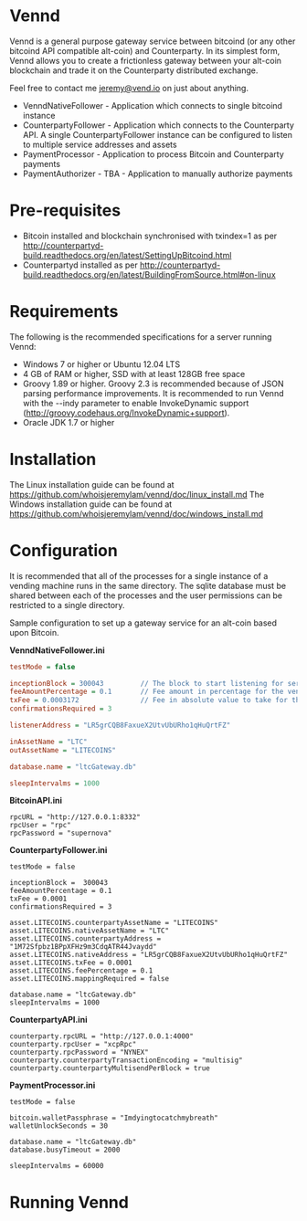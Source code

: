 Vennd
=====

Vennd is a general purpose gateway service between bitcoind (or any other bitcoind API compatible alt-coin) and Counterparty. In its simplest form, Vennd allows you to create a frictionless gateway between your alt-coin blockchain and trade it on the Counterparty distributed exchange.

Feel free to contact me jeremy@vend.io on just about anything.

* VenndNativeFollower - Application which connects to single bitcoind instance
* CounterpartyFollower - Application which connects to the Counterparty API. A single CounterpartyFollower instance can be configured to listen to multiple service addresses and assets
* PaymentProcessor - Application to process Bitcoin and Counterparty payments
* PaymentAuthorizer - TBA - Application to manually authorize payments


Pre-requisites
==============
* Bitcoin installed and blockchain synchronised with txindex=1 as per http://counterpartyd-build.readthedocs.org/en/latest/SettingUpBitcoind.html
* Counterpartyd installed as per http://counterpartyd-build.readthedocs.org/en/latest/BuildingFromSource.html#on-linux


Requirements
============

The following is the recommended specifications for a server running Vennd:

* Windows 7 or higher or Ubuntu 12.04 LTS
* 4 GB of RAM or higher, SSD with at least 128GB free space
* Groovy 1.89 or higher. Groovy 2.3 is recommended because of JSON parsing performance improvements. It is recommended to run Vennd with the --indy parameter to enable InvokeDynamic support (http://groovy.codehaus.org/InvokeDynamic+support).
* Oracle JDK 1.7 or higher


Installation
============

The Linux installation guide can be found at https://github.com/whoisjeremylam/vennd/doc/linux_install.md
The Windows installation guide can be found at https://github.com/whoisjeremylam/vennd/doc/windows_install.md


Configuration
=============

It is recommended that all of the processes for a single instance of a vending machine runs in the same directory. The sqlite database must be shared between each of the processes and the user permissions can be restricted to a single directory.

Sample configuration to set up a gateway service for an alt-coin based upon Bitcoin.

**VenndNativeFollower.ini**
```ini
testMode = false

inceptionBlock = 300043         // The block to start listening for service requests -1. ie start listening on block 300044
feeAmountPercentage = 0.1       // Fee amount in percentage for the vending machine to take. eg 0.1%
txFee = 0.0003172               // Fee in absolute value to take for the costs of Counterparty transaction transmission
confirmationsRequired = 3

listenerAddress = "LR5grCQB8FaxueX2UtvUbURho1qHuQrtFZ"

inAssetName = "LTC"
outAssetName = "LITECOINS"

database.name = "ltcGateway.db"

sleepIntervalms = 1000
```


**BitcoinAPI.ini**
```
rpcURL = "http://127.0.0.1:8332"
rpcUser = "rpc"
rpcPassword = "supernova"
```


**CounterpartyFollower.ini**
```
testMode = false

inceptionBlock =  300043
feeAmountPercentage = 0.1
txFee = 0.0001
confirmationsRequired = 3

asset.LITECOINS.counterpartyAssetName = "LITECOINS"
asset.LITECOINS.nativeAssetName = "LTC"
asset.LITECOINS.counterpartyAddress = "1M72Sfpbz1BPpXFHz9m3CdqATR44Jvaydd"
asset.LITECOINS.nativeAddress = "LR5grCQB8FaxueX2UtvUbURho1qHuQrtFZ"
asset.LITECOINS.txFee = 0.0001
asset.LITECOINS.feePercentage = 0.1
asset.LITECOINS.mappingRequired = false

database.name = "ltcGateway.db"
sleepIntervalms = 1000
```


**CounterpartyAPI.ini**
```
counterparty.rpcURL = "http://127.0.0.1:4000"
counterparty.rpcUser = "xcpRpc"
counterparty.rpcPassword = "NYNEX"
counterparty.counterpartyTransactionEncoding = "multisig"
counterparty.counterpartyMultisendPerBlock = true
```


**PaymentProcessor.ini**
```
testMode = false

bitcoin.walletPassphrase = "Imdyingtocatchmybreath"
walletUnlockSeconds = 30

database.name = "ltcGateway.db"
database.busyTimeout = 2000

sleepIntervalms = 60000
```


Running Vennd
==============

